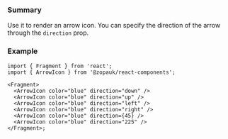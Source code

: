 ### Summary

Use it to render an arrow icon. You can specify the direction of the arrow through the `direction` prop.

### Example

```tsx
import { Fragment } from 'react';
import { ArrowIcon } from '@zopauk/react-components';

<Fragment>
  <ArrowIcon color="blue" direction="down" />
  <ArrowIcon color="blue" direction="up" />
  <ArrowIcon color="blue" direction="left" />
  <ArrowIcon color="blue" direction="right" />
  <ArrowIcon color="blue" direction={45} />
  <ArrowIcon color="blue" direction="225" />
</Fragment>;
```
